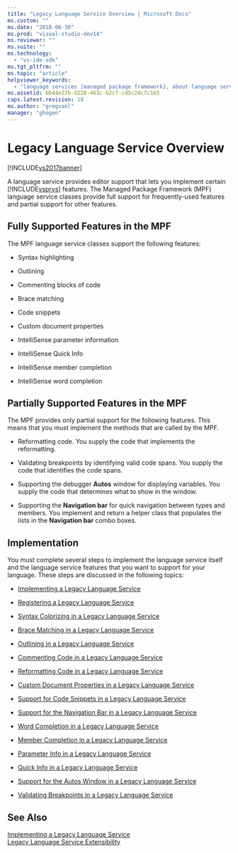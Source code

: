 ```yaml
---
title: "Legacy Language Service Overview | Microsoft Docs"
ms.custom: ""
ms.date: "2018-06-30"
ms.prod: "visual-studio-dev14"
ms.reviewer: ""
ms.suite: ""
ms.technology: 
  - "vs-ide-sdk"
ms.tgt_pltfrm: ""
ms.topic: "article"
helpviewer_keywords: 
  - "language services [managed package framework], about language services"
ms.assetid: bb44e27b-d228-463c-b2cf-cd5c24c7c1b5
caps.latest.revision: 18
ms.author: "gregvanl"
manager: "ghogen"
---
```

# Legacy Language Service Overview
[!INCLUDE[vs2017banner](../../includes/vs2017banner.md)]

A language service provides editor support that lets you implement certain [!INCLUDE[vsprvs](../../includes/vsprvs-md.md)] features. The Managed Package Framework (MPF) language service classes provide full support for frequently-used features and partial support for other features.  
  
## Fully Supported Features in the MPF  
 The MPF language service classes support the following features:  
  
-   Syntax highlighting  
  
-   Outlining  
  
-   Commenting blocks of code  
  
-   Brace matching  
  
-   Code snippets  
  
-   Custom document properties  
  
-   IntelliSense parameter information  
  
-   IntelliSense Quick Info  
  
-   IntelliSense member completion  
  
-   IntelliSense word completion  
  
## Partially Supported Features in the MPF  
 The MPF provides only partial support for the following features. This means that you must implement the methods that are called by the MPF.  
  
-   Reformatting code. You supply the code that implements the reformatting.  
  
-   Validating breakpoints by identifying valid code spans. You supply the code that identifies the code spans.  
  
-   Supporting the debugger **Autos** window for displaying variables. You supply the code that determines what to show in the window.  
  
-   Supporting the **Navigation bar** for quick navigation between types and members. You implement and return a helper class that populates the lists in the **Navigation bar** combo boxes.  
  
## Implementation  
 You must complete several steps to implement the language service itself and the language service features that you want to support for your language. These steps are discussed in the following topics:  
  
-   [Implementing a Legacy Language Service](../../extensibility/internals/implementing-a-legacy-language-service2.md)  
  
-   [Registering a Legacy Language Service](../../extensibility/internals/registering-a-legacy-language-service1.md)  
  
-   [Syntax Colorizing in a Legacy Language Service](../../extensibility/internals/syntax-colorizing-in-a-legacy-language-service.md)  
  
-   [Brace Matching in a Legacy Language Service](../../extensibility/internals/brace-matching-in-a-legacy-language-service.md)  
  
-   [Outlining in a Legacy Language Service](../../extensibility/internals/outlining-in-a-legacy-language-service.md)  
  
-   [Commenting Code in a Legacy Language Service](../../extensibility/internals/commenting-code-in-a-legacy-language-service.md)  
  
-   [Reformatting Code in a Legacy Language Service](../../extensibility/internals/reformatting-code-in-a-legacy-language-service.md)  
  
-   [Custom Document Properties in a Legacy Language Service](../../extensibility/internals/custom-document-properties-in-a-legacy-language-service.md)  
  
-   [Support for Code Snippets in a Legacy Language Service](../../extensibility/internals/support-for-code-snippets-in-a-legacy-language-service.md)  
  
-   [Support for the Navigation Bar in a Legacy Language Service](../../extensibility/internals/support-for-the-navigation-bar-in-a-legacy-language-service.md)  
  
-   [Word Completion in a Legacy Language Service](../../extensibility/internals/word-completion-in-a-legacy-language-service.md)  
  
-   [Member Completion in a Legacy Language Service](../../extensibility/internals/member-completion-in-a-legacy-language-service.md)  
  
-   [Parameter Info in a Legacy Language Service](../../extensibility/internals/parameter-info-in-a-legacy-language-service2.md)  
  
-   [Quick Info in a Legacy Language Service](../../extensibility/internals/quick-info-in-a-legacy-language-service.md)  
  
-   [Support for the Autos Window in a Legacy Language Service](../../extensibility/internals/support-for-the-autos-window-in-a-legacy-language-service.md)  
  
-   [Validating Breakpoints in a Legacy Language Service](../../extensibility/internals/validating-breakpoints-in-a-legacy-language-service.md)  
  
## See Also  
 [Implementing a Legacy Language Service](../../extensibility/internals/implementing-a-legacy-language-service1.md)   
 [Legacy Language Service Extensibility](../../extensibility/internals/legacy-language-service-extensibility.md)

